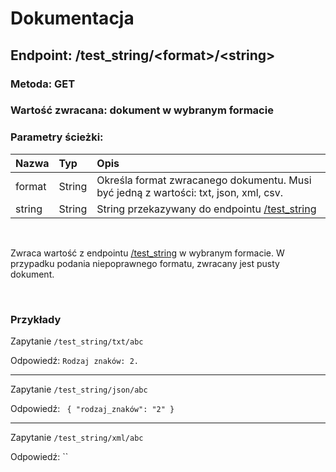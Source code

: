 # Dokumentacja
## Endpoint: /test_string/\<format\>/\<string\>
### <b>Metoda: GET</b>
### <b>Wartość zwracana: dokument w wybranym formacie</b>
### <b>Parametry ścieżki:</b>
| Nazwa | Typ | Opis |
|:---|:---|:---|
| format     | String | Określa format zwracanego dokumentu. Musi być jedną z wartości: txt, json, xml, csv. |
| string | String | String przekazywany do endpointu <a href="https://github.com/snsv-dy/PPKWU/blob/master/zad2/README.md">/test_string</a> |

<!-- Sprawdza zawartośc przekazanego stringa pod kątem występowania w nim: dużych i małych liter, liczb oraz znaków specjalnych.
Jeżeli znak z danej grupy znajduje się stringu to ustawiany jest odpowiedni bit w zwracanej wartości. -->
&nbsp;

Zwraca wartość z endpointu <a href="https://github.com/snsv-dy/PPKWU/blob/master/zad2/README.md">/test_string</a> w wybranym formacie. W przypadku podania niepoprawnego formatu, zwracany jest pusty dokument.

&nbsp;

### Przykłady

Zapytanie `/test_string/txt/abc`

Odpowiedź: `Rodzaj znaków: 2.`

---
Zapytanie `/test_string/json/abc`

Odpowiedź: <code>
{
	"rodzaj_znaków": "2"
}
</code>

---
Zapytanie `/test_string/xml/abc`

Odpowiedź: ``
